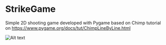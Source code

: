 # StrikeGame
Simple 2D shooting game developed with Pygame based on Chimp tutorial on https://www.pygame.org/docs/tut/ChimpLineByLine.html

![Alt text](JoaoPLopes/StrikeGame/data/gamedisplay.png?raw=true "Title")
